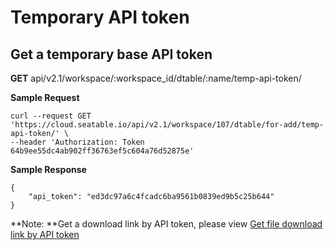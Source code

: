 # Temporary API token

## Get a temporary base API token

**GET** api/v2.1/workspace/:workspace_id/dtable/:name/temp-api-token/

**Sample Request**

```
curl --request GET 'https://cloud.seatable.io/api/v2.1/workspace/107/dtable/for-add/temp-api-token/' \
--header 'Authorization: Token 64b9ee55dc4ab902ff36763ef5c604a76d52875e'

```

**Sample Response**

```
{
    "api_token": "ed3dc97a6c4fcadc6ba9561b0839ed9b5c25b644"
}

```

**Note: **Get a download link by API token, please view [Get file download link by API token](https://docs.seatable.io/published/seatable-api/dtable-web-v2.1/dtable-api-token.md#user-content-Get%20File%20Download%20Link%20by%20API%20Token)
